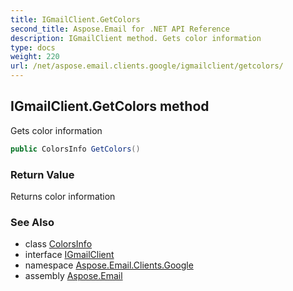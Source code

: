 ```yaml
---
title: IGmailClient.GetColors
second_title: Aspose.Email for .NET API Reference
description: IGmailClient method. Gets color information
type: docs
weight: 220
url: /net/aspose.email.clients.google/igmailclient/getcolors/
---
```

## IGmailClient.GetColors method

Gets color information

```csharp
public ColorsInfo GetColors()
```

### Return Value

Returns color information

### See Also

* class [ColorsInfo](../../colorsinfo/)
* interface [IGmailClient](../)
* namespace [Aspose.Email.Clients.Google](../../igmailclient/)
* assembly [Aspose.Email](../../../)


